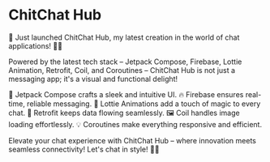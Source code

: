 # ChitChat Hub

🚀 Just launched ChitChat Hub, my latest creation in the world of chat applications! 📱✨

Powered by the latest tech stack – Jetpack Compose, Firebase, Lottie Animation, Retrofit, Coil, and Coroutines – ChitChat Hub is not just a messaging app; it's a visual and functional delight!

🎨 Jetpack Compose crafts a sleek and intuitive UI.
🔥 Firebase ensures real-time, reliable messaging.
🌈 Lottie Animations add a touch of magic to every chat.
🚀 Retrofit keeps data flowing seamlessly.
🖼️ Coil handles image loading effortlessly.
💡 Coroutines make everything responsive and efficient.

Elevate your chat experience with ChitChat Hub – where innovation meets seamless connectivity! Let's chat in style! 💬✨ 

